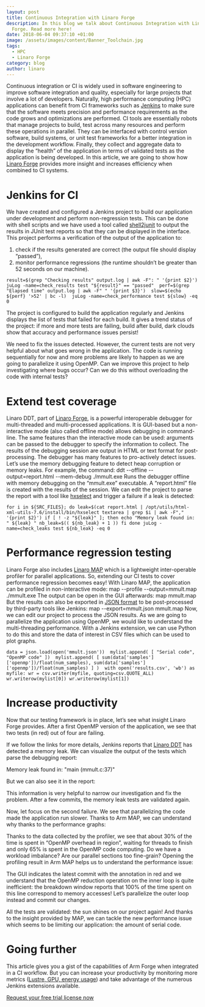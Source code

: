 ```yaml
---
layout: post
title: Continuous Integration with Linaro Forge
description: In this blog we talk about Continuous Integration with Linaro
  Forge. Read more here!
date: 2018-06-04 09:37:10 +01:00
image: /assets/images/content/Banner_Toolchain.jpg
tags:
  - HPC
  - Linaro Forge
category: blog
author: linaro
---
```

Continuous integration or CI is widely used in software engineering to improve software integration and quality, especially for large projects that involve a lot of developers. Naturally, high performance computing (HPC) applications can benefit from CI frameworks such as [Jenkins](https://www.jenkins.io/) to make sure that the software meets precision and performance requirements as the code grows and optimizations are performed.
CI tools are essentially robots that manage projects to build, test across many resources and perform these operations in parallel. They can be interfaced with control version software, build systems, or unit test frameworks for a better integration in the development workflow. Finally, they collect and aggregate data to display the “health” of the application in terms of validated tests as the application is being developed.
In this article, we are going to show how [Linaro Forge](https://www.linaroforge.com/documentation/) provides more insight and increases efficiency when combined to CI systems.  

# Jenkins for CI

We have created and configured a Jenkins project to build our application under development and perform non-regression tests. This can be done with shell scripts and we have used a tool called [shell2junit](https://github.com/manolo/shell2junit) to output the results in JUnit test reports so that they can be displayed in the interface.
This project performs a verification of the output of the application to:

1. check if the results generated are correct (the output file should display “passed”),
2. monitor performance regressions (the runtime shouldn’t be greater than 52 seconds on our machine).

`result=$(grep "Checking results" output.log | awk -F": " '{print $2}') 
juLog -name=check_results test "${result}" == "passed" 
perf=$(grep "Elapsed time" output.log | awk -F" " '{print $3}') 
slow=$(echo ${perf} '>52' | bc -l) 
juLog -name=check_performance test ${slow} -eq 0`

The project is configured to build the application regularly and Jenkins displays the list of tests that failed for each build. It gives a trend status of the project: if more and more tests are failing, build after build, dark clouds show that accuracy and performance issues persist!

We need to fix the issues detected. However, the current tests are not very helpful about what goes wrong in the application. The code is running sequentially for now and more problems are likely to happen as we are going to parallelize it using OpenMP. Can we improve this project to help investigating where bugs occur? Can we do this without overloading the code with internal tests?

# Extend test coverage

Linaro DDT, part of [Linaro Forge](https://www.linaroforge.com/documentation/), is a powerful interoperable debugger for multi-threaded and multi-processed applications. It is GUI-based but a non-interactive mode (also called offline mode) allows debugging in command-line. The same features than the interactive mode can be used: arguments can be passed to the debugger to specify the information to collect. The results of the debugging session are output in HTML or text format for post-processing.
The debugger has many features to pro-actively detect issues. Let’s use the memory debugging feature to detect heap corruption or memory leaks. For example, the command:
ddt --offline --output=report.html --mem-debug ./mmult.exe
Runs the debugger offline with memory debugging on the “mmult.exe” executable. A “report.html” file is created with the results of the session. We can edit the project to parse the report with a tool like [hxselect](https://www.w3.org/Tools/HTML-XML-utils/man1/hxselect.html) and trigger a failure if a leak is detected: 

`for i in ${SRC_FILES}; do
  leak=$(cat report.html | /opt/utils/html-xml-utils-7.6/install/bin/hxselect textarea | grep $i | awk -F"," '{print $2}')
  if [ ! -z "${leak}" ]; then
    echo "Memory leak found in: " ${leak} "
    nb_leak=$(( ${nb_leak} + 1 ))
  fi
done
juLog -name=check_leaks test ${nb_leak} -eq 0`

# Performance regression testing

Linaro Forge also includes [Linaro MAP](https://www.linaroforge.com/linaroMap/) which is a lightweight inter-operable profiler for parallel applications. So, extending our CI tests to cover performance regression becomes easy! With Linaro MAP, the application can be profiled in non-interactive mode:
map --profile --output=mmult.map ./mmult.exe
The output can be open in the GUI afterwards:
map mmult.map
But the results can also be exported in [JSON format](https://www.linaroforge.com/documentation/) to be post-processed by third-party tools like Jenkins:
map --export=mmult.json mmult.map
Now, we can edit our project to process the JSON results. As we are going to parallelize the application using OpenMP, we would like to understand the multi-threading performance. With a Jenkins extension, we can use Python to do this and store the data of interest in CSV files which can be used to plot graphs.

`data = json.load(open('mmult.json')) 
mylist.append( [ "Serial code", "OpenMP code" ]) 
mylist.append( [ sum(data['samples']['openmp'])/float(num_samples),
                 sum(data['samples']['openmp'])/float(num_samples) ] ) 
with open('results.csv', 'wb') as myfile:
   wr = csv.writer(myfile, quoting=csv.QUOTE_ALL)
   wr.writerow(mylist[0])
   wr.writerow(mylist[1])`

# Increase productivity

Now that our testing framework is in place, let’s see what insight Linaro Forge provides. After a first OpenMP version of the application, we see that two tests (in red) out of four are failing.

If we follow the links for more details, Jenkins reports that [Linaro DDT](https://www.linaroforge.com/linaroDdt/) has detected a memory leak. We can visualize the output of the tests which parse the debugging report:

Memory leak found in:  "main (mmult.c:37)"

But we can also see it in the report:

This information is very helpful to narrow our investigation and fix the problem. After a few commits, the memory leak tests are validated again.

Now, let focus on the second failure. We see that parallelizing the code made the application run slower. Thanks to Arm MAP, we can understand why thanks to the performance graphs:

Thanks to the data collected by the profiler, we see that about 30% of the time is spent in “OpenMP overhead in region”, waiting for threads to finish and only 65% is spent in the OpenMP code computing. Do we have a workload imbalance? Are our parallel sections too fine-grain? Opening the profiling result in Arm MAP helps us to understand the performance issue:

The GUI indicates the latest commit with the annotation in red and we understand that the OpenMP reduction operation on the inner loop is quite inefficient: the breakdown window reports that 100% of the time spent on this line correspond to memory accesses! Let’s parallelize the outer loop instead and commit our changes.

All the tests are validated: the sun shines on our project again! And thanks to the insight provided by MAP, we can tackle the new performance issue which seems to be limiting our application: the amount of serial code.

# Going further

This article gives you a gist of the capabilities of Arm Forge when integrated in a CI workflow. But you can increase your productivity by monitoring more metrics ([Lustre, GPU, energy usage](https://www.linaroforge.com/)) and take advantage of the numerous Jenkins extensions available.

[Request your free trial license now](https://www.linaroforge.com/freeTrial/)